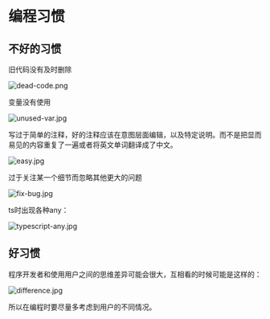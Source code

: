 # 编程习惯

## 不好的习惯

旧代码没有及时删除

![dead-code.png](https://s2.loli.net/2024/07/29/EGcjAfvW7InOCQU.png)

变量没有使用

![unused-var.jpg](https://s2.loli.net/2024/07/29/ZQL6iy7Avp5R9Da.jpg)

写过于简单的注释，好的注释应该在意图层面编辑，以及特定说明。而不是把显而易见的内容重复了一遍或者将英文单词翻译成了中文。

![easy.jpg](https://s2.loli.net/2024/07/29/oC2byKhulsIxF87.jpg)

过于关注某一个细节而忽略其他更大的问题

![fix-bug.jpg](https://s2.loli.net/2024/07/29/Fups7gcIW6tLndN.jpg)

ts时出现各种any：

![typescript-any.jpg](https://s2.loli.net/2024/07/29/UDypxLJYEzBZeFg.jpg)





## 好习惯

程序开发者和使用用户之间的思维差异可能会很大，互相看的时候可能是这样的：

![difference.jpg](https://s2.loli.net/2024/07/29/WpMbU9lSHweEDjq.jpg)

所以在编程时要尽量多考虑到用户的不同情况。





